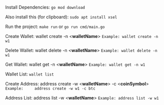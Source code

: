 Install Dependencies:
    `go mod download`

Also install this (for clipboard):
    `sudo apt install xsel`

Run the project:
`make run` or `go run cmd/main.go`

Create Wallet:
wallet create -n <**walletName**>
`Example:
    wallet create -n w1`

Delete Wallet:
wallet delete -n <**walletName**>
`Example:
    wallet delete -n w1`

Get Wallet:
wallet get -n <**walletName**>
`Example:
    wallet get -n w1`

Wallet List:
`wallet list`

Create Address:
address create -w <**walletName**> -c <**coinSymbol**>
`Example:    
address create -w w1 -c btc`

Address List:
address list -w <**walletName**>
`Example:
address list -w w1`